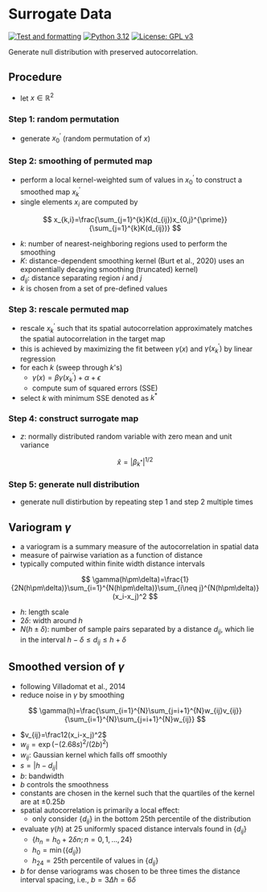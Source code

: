 # Surrogate Data

[![Test and formatting](https://github.com/haenelt/surrogate_data/actions/workflows/test.yml/badge.svg)](https://github.com/haenelt/surrogate_data/actions/workflows/test.yml)
[![Python 3.12](https://img.shields.io/badge/python-3.12-blue.svg)](https://www.python.org/downloads/release/python-3127/)
[![License: GPL v3](https://img.shields.io/badge/License-GPLv3-blue.svg)](https://www.gnu.org/licenses/gpl-3.0)

Generate null distribution with preserved autocorrelation.

## Procedure

- let $x\in\mathbb R^2$

### Step 1: random permutation

- generate $x_0^{\prime}$ (random permutation of $x$)

### Step 2: smoothing of permuted map

- perform a local kernel-weighted sum of values in $x_0^{\prime}$ to construct a smoothed map $x_k^{\prime}$
- single elements $x_i$ are computed by

$$
x_{k,i}=\frac{\sum_{j=1}^{k}K(d_{ij})x_{0,j}^{\prime}}{\sum_{j=1}^{k}K(d_{ij})}
$$

- $k$: number of nearest-neighboring regions used to perform the smoothing
- $K$: distance-dependent smoothing kernel (Burt et al., 2020) uses an exponentially decaying smoothing (truncated) kernel)
- $d_{ij}$: distance separating region $i$ and $j$
- $k$ is chosen from a set of pre-defined values

### Step 3: rescale permuted map

- rescale $x_k^{\prime}$ such that its spatial autocorrelation approximately matches the spatial autocorrelation in the target map
- this is achieved by maximizing the fit between $\gamma(x)$ and $\gamma(x_k^{\prime})$ by linear regression
- for each $k$ (sweep through $k$'s)
  - $\gamma(x)=\beta\gamma(x_k^{\prime})+\alpha+\epsilon$
  - compute sum of squared errors (SSE)
- select $k$ with minimum SSE denoted as $k^*$

### Step 4: construct surrogate map

- $z$: normally distributed random variable with zero mean and unit variance

$$
\hat{x}=|\beta_{k^{*}}|^{1/2}
$$

### Step 5: generate null distribution

- generate null distirbution by repeating step 1 and step 2 multiple times

## Variogram $\gamma$

- a variogram is a summary measure of the autocorrelation in spatial data
- measure of pairwise variation as a function of distance
- typically computed within finite width distance intervals

$$
\gamma(h\pm\delta)=\frac{1}{2N(h\pm\delta)}\sum_{i=1}^{N(h\pm\delta)}\sum_{i\neq j}^{N(h\pm\delta)}(x_i-x_j)^2
$$

- $h$: length scale
- $2\delta$: width around $h$
- $N(h\pm\delta)$: number of sample pairs separated by a distance $d_{ij}$, which lie in the interval $h-\delta\leq d_{ij}\leq h+\delta$

## Smoothed version of $\gamma$

- following Villadomat et al., 2014
- reduce noise in $\gamma$ by smoothing

$$
\gamma(h)=\frac{\sum_{i=1}^{N}\sum_{j=i+1}^{N}w_{ij}v_{ij}}{\sum_{i=1}^{N}\sum_{j=i+1}^{N}w_{ij}}
$$

- $v_{ij}=\frac12(x_i-x_j)^2$
- $w_{ij}=\exp(-(2.68s)^2/(2b)^2)$
- $w_{ij}$: Gaussian kernel which falls off smoothly
- $s=|h-d_{ij}|$
- $b$: bandwidth
- $b$ controls the smoothness
- constants are chosen in the kernel such that the quartiles of the kernel are at $\pm0.25b$
- spatial autocorrelation is primarily a local effect:
  - only consider $\{d_{ij}\}$ in the bottom 25th percentile of the distribution
- evaluate $\gamma(h)$ at 25 uniformly spaced distance intervals found in $\{d_{ij}\}$
  - $\{h_n=h_0+2\delta n;\,n=0,1,\dots,24\}$
  - $h_0=\min(\{d_{ij}\})$
  - $h_{24}=\text{25th percentile of values in }\{d_{ij}\}$
- $b$ for dense variograms was chosen to be three times the distance interval spacing, i.e., $b=3\Delta h=6\delta$
